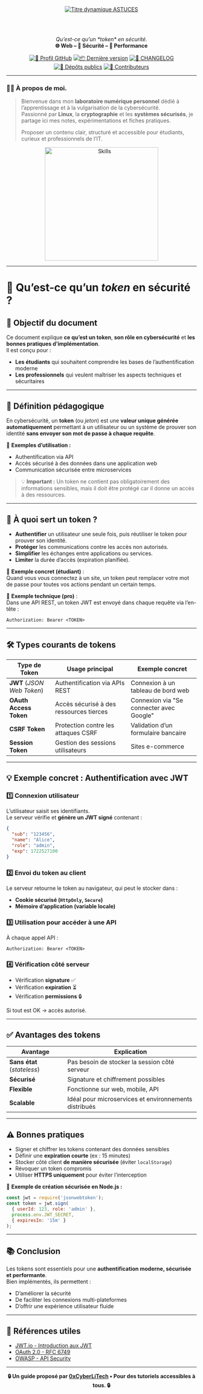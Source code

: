 <div align="center">

  <br></br>
  
  <a href="https://github.com/0xCyberLiTech">
    <img src="https://readme-typing-svg.herokuapp.com?font=JetBrains+Mono&size=50&duration=6000&pause=1000000000&color=FF0048&center=true&vCenter=true&width=1100&lines=%3EASTUCES_" alt="Titre dynamique ASTUCES" />
  </a>
  
  <br></br>

  <p align="center">
    <em>Qu’est-ce qu’un *token* en sécurité.</em><br>
    <b>🌐 Web – 🔐 Sécurité – 🚀 Performance</b>
  </p>

  [![🔗 Profil GitHub](https://img.shields.io/badge/Profil-GitHub-181717?logo=github&style=flat-square)](https://github.com/0xCyberLiTech)
  [![📦 Dernière version](https://img.shields.io/github/v/release/0xCyberLiTech/Apache2?label=version&style=flat-square&color=blue)](https://github.com/0xCyberLiTech/Apache2/releases/latest)
  [![📄 CHANGELOG](https://img.shields.io/badge/📄%20Changelog-Apache2-blue?style=flat-square)](https://github.com/0xCyberLiTech/Apache2/blob/main/CHANGELOG.md)
  [![📂 Dépôts publics](https://img.shields.io/badge/Dépôts-publics-blue?style=flat-square)](https://github.com/0xCyberLiTech?tab=repositories)
  [![👥 Contributeurs](https://img.shields.io/badge/👥%20Contributeurs-cliquez%20ici-007ec6?style=flat-square)](https://github.com/0xCyberLiTech/Apache2/graphs/contributors)

</div>

---

### 👨‍💻 **À propos de moi.**

> Bienvenue dans mon **laboratoire numérique personnel** dédié à l’apprentissage et à la vulgarisation de la cybersécurité.  
> Passionné par **Linux**, la **cryptographie** et les **systèmes sécurisés**, je partage ici mes notes, expérimentations et fiches pratiques.  
>  
 > Proposer un contenu clair, structuré et accessible pour étudiants, curieux et professionnels de l’IT.  

<p align="center">
  <a href="https://github.com/0xCyberLiTech" target="_blank" rel="noopener">
    <img src="https://skillicons.dev/icons?i=linux,debian,bash,docker,nginx,git,vim" alt="Skills" alt="Logo techno" width="300">
  </a>
</p>

---

# 🔑 Qu’est-ce qu’un *token* en sécurité ?

## 🎯 Objectif du document
Ce document explique **ce qu’est un token**, **son rôle en cybersécurité** et **les bonnes pratiques d’implémentation**.  
Il est conçu pour :  
- **Les étudiants** qui souhaitent comprendre les bases de l’authentification moderne
- **Les professionnels** qui veulent maîtriser les aspects techniques et sécuritaires

---

## 🧠 Définition pédagogique

En cybersécurité, un **token** (ou *jeton*) est une **valeur unique générée automatiquement** permettant à un utilisateur ou un système de prouver son identité **sans envoyer son mot de passe à chaque requête**.

📌 **Exemples d’utilisation :**
- Authentification via API
- Accès sécurisé à des données dans une application web
- Communication sécurisée entre microservices

> 💡 **Important :** Un token ne contient pas obligatoirement des informations sensibles, mais il doit être protégé car il donne un accès à des ressources.

---

## 🔐 À quoi sert un token ?
- **Authentifier** un utilisateur une seule fois, puis réutiliser le token pour prouver son identité.
- **Protéger** les communications contre les accès non autorisés.
- **Simplifier** les échanges entre applications ou services.
- **Limiter** la durée d’accès (expiration planifiée).

📌 **Exemple concret (étudiant)** :  
Quand vous vous connectez à un site, un token peut remplacer votre mot de passe pour toutes vos actions pendant un certain temps.

📌 **Exemple technique (pro)** :  
Dans une API REST, un token JWT est envoyé dans chaque requête via l’en-tête :
```
Authorization: Bearer <TOKEN>
```

---

## 🛠️ Types courants de tokens

| Type de Token           | Usage principal                                | Exemple concret |
|-------------------------|-----------------------------------------------|----------------|
| **JWT** (*JSON Web Token*) | Authentification via APIs REST               | Connexion à un tableau de bord web |
| **OAuth Access Token**  | Accès sécurisé à des ressources tierces       | Connexion via "Se connecter avec Google" |
| **CSRF Token**          | Protection contre les attaques CSRF           | Validation d’un formulaire bancaire |
| **Session Token**       | Gestion des sessions utilisateurs             | Sites e-commerce |

---

## 💡 Exemple concret : Authentification avec JWT

### 1️⃣ Connexion utilisateur
L’utilisateur saisit ses identifiants.  
Le serveur vérifie et **génère un JWT signé** contenant :  
```json
{
  "sub": "123456",
  "name": "Alice",
  "role": "admin",
  "exp": 1722527100
}
```

### 2️⃣ Envoi du token au client
Le serveur retourne le token au navigateur, qui peut le stocker dans :
- **Cookie sécurisé (`HttpOnly`, `Secure`)**
- **Mémoire d’application (variable locale)**

### 3️⃣ Utilisation pour accéder à une API
À chaque appel API :  
```
Authorization: Bearer <TOKEN>
```

### 4️⃣ Vérification côté serveur
- Vérification **signature** ✅
- Vérification **expiration** ⏳
- Vérification **permissions** 🔒

Si tout est OK → accès autorisé.

---

## ✅ Avantages des tokens

| Avantage | Explication |
|----------|-------------|
| **Sans état** (*stateless*) | Pas besoin de stocker la session côté serveur |
| **Sécurisé** | Signature et chiffrement possibles |
| **Flexible** | Fonctionne sur web, mobile, API |
| **Scalable** | Idéal pour microservices et environnements distribués |

---

## ⚠️ Bonnes pratiques

- Signer et chiffrer les tokens contenant des données sensibles
- Définir une **expiration courte** (ex : 15 minutes)
- Stocker côté client **de manière sécurisée** (éviter `localStorage`)
- Révoquer un token compromis
- Utiliser **HTTPS uniquement** pour éviter l’interception

📌 **Exemple de création sécurisée en Node.js :**
```javascript
const jwt = require('jsonwebtoken');
const token = jwt.sign(
  { userId: 123, role: 'admin' },
  process.env.JWT_SECRET,
  { expiresIn: '15m' }
);
```

---

## 📚 Conclusion

Les tokens sont essentiels pour une **authentification moderne, sécurisée et performante**.  
Bien implémentés, ils permettent :
- D’améliorer la sécurité
- De faciliter les connexions multi-plateformes
- D’offrir une expérience utilisateur fluide

---

## 🔗 Références utiles

- [JWT.io - Introduction aux JWT](https://jwt.io/introduction)  
- [OAuth 2.0 - RFC 6749](https://datatracker.ietf.org/doc/html/rfc6749)  
- [OWASP - API Security](https://owasp.org/www-project-api-security/)  

---

<p align="center">
  <b>🔒 Un guide proposé par <a href="https://github.com/0xCyberLiTech">0xCyberLiTech</a> • Pour des tutoriels accessibles à tous. 🔒</b>
</p>
